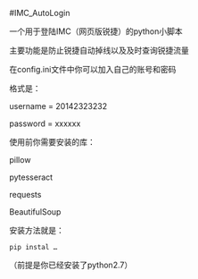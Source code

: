 #IMC_AutoLogin

一个用于登陆IMC（网页版锐捷）的python小脚本

主要功能是防止锐捷自动掉线以及及时查询锐捷流量

在config.ini文件中你可以加入自己的账号和密码

格式是：

username = 20142323232

password = xxxxxx

使用前你需要安装的库：

pillow

pytesseract

requests

BeautifulSoup

安装方法就是：

`pip instal …`

（前提是你已经安装了python2.7）
